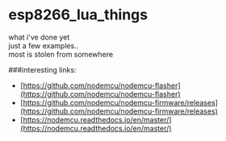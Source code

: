 # esp8266_lua_things

what i've done yet<br>
just a few examples..<br>
most is stolen from somewhere

###interesting links: 
 - [https://github.com/nodemcu/nodemcu-flasher](https://github.com/nodemcu/nodemcu-flasher)
 - [https://github.com/nodemcu/nodemcu-firmware/releases](https://github.com/nodemcu/nodemcu-firmware/releases) 
 - [https://nodemcu.readthedocs.io/en/master/](https://nodemcu.readthedocs.io/en/master/) 
